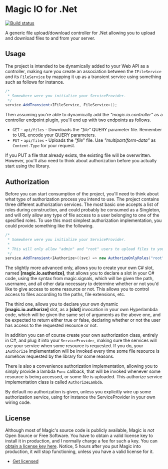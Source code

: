 
# Magic IO for .Net

[![Build status](https://travis-ci.org/polterguy/magic.io.svg?master)](https://travis-ci.org/polterguy/magic.io)

A generic file upload/download controller for .Net allowing you to upload and download files to and from your server.

## Usage

The project is intended to be dynamically added to your Web API as a controller, making sure you create
an association between the `IFileService` and its `FileService` by mapping it up as a transient service
using something such as follows for instance.

```csharp
/*
 * Somewhere were you initialize your ServiceProvider.
 */
service.AddTransient<IFileService, FileService>();
```

Then assuming you're able to dynamically add the _"magic.io.controller"_ as a controller endpoint plugin, you'll
end up with two endpoints as follows.

* `GET` - `api/files` - Downloads the _"file"_ QUERY parameter file. Remember to URL encode your QUERY parameters.
* `PUT` - `api/files` - Uploads the _"file_" file. Use _"multipart/form-data"_ as `Content-Type` for your request.

If you PUT a file that already exists, the existing file will be overwritten. However, you'll also need to think
about authorization before you actually start using the library.

## Authorization

Before you can start consumption of the project, you'll need to think about what type of authorization process
you intend to use. The project contains three different authorization services. The most basic one accepts a
list of roles during construction, and could probably be consumed as a Singleton, and will only allow any type
of file access to a user belonging to one of the specified roles. To use this most simplest authorization
implementation, you could provide something like the following.

```csharp
/*
 * Somewhere were you initialize your ServiceProvider.
 *
 * This will only allow "admin" and "root" users to upload files to your server.
 */
service.AddTransient<IAuthorize>((svc) => new AuthorizeOnlyRoles("root", "admin"));
```

The slightly more advanced only, allows you to create your own C# slot, named __[magic.io.authorize]__,
that allows you to declare a slot in your C# code, using the syntax from magic.signals, which will
be given the path, username, and all other data necessary to determine whether or not you'd like to give
access to some resource or not. This allows you to control access to files according to the paths, file
extensions, etc.

The third one, allows you to declare your own dynamic __[magic.io.authorize]__ slot, as a __[slot]__ invocation
in your own Hyperlambda code, which will be given the same set of arguments as the above one, and be expected
to return either true or false, declaring whether or not the user has access to the requested resource or not.

In addition you can of course create your own authorization class, entirely in C#, and plug it into your
`ServiceProvider`, making sure the services will use your service when some resource is requested.
If you do, your `IAuthorize` implementation will be invoked every time some file resource is somehow
requested by the library for some reasons.

There is also a convenience authorization implementation, allowing you to simply provide a lambda
`Func` callback, that will be invoked whenever some resource is being accessed, or some file is uploaded.
This authorize service implementation class is called `AuthorizeLambda`.

By default no authorization is given, unless you explicitly wire up some authorization service, using
for instance the ServiceProvider in your own wiring code.

## License

Although most of Magic's source code is publicly available, Magic is _not_ Open Source or Free Software.
You have to obtain a valid license key to install it in production, and I normally charge a fee for such a
key. You can [obtain a license key here](https://servergardens.com/buy/).
Notice, 5 hours after you put Magic into production, it will stop functioning, unless you have a valid
license for it.

* [Get licensed](https://servergardens.com/buy/)
